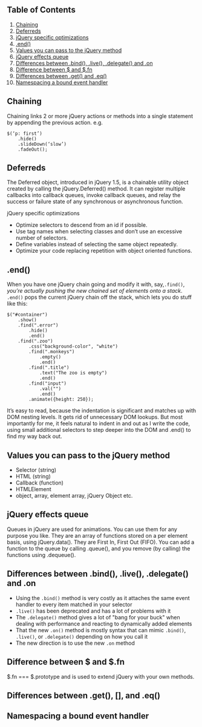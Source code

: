 <a name='toc'>Table of Contents</a>
------

1. [Chaining](#chaining)
1. [Deferreds](#deferreds)
1. [jQuery specific optimizations](#optimizations)
1. [.end()](#end)
1. [Values you can pass to the jQuery method](#values)
1. [jQuery effects queue](#effects)
1. [Differences between .bind(), .live(), .delegate() and .on](#bindlive)
1. [Difference between $ and $.fn](#fn)
1. [Differences between .get() and .eq()](#geteq)
1. [Namespacing a bound event handler](#namespacing)

<a name='chaining'>Chaining<a/>
------
 
Chaining links 2 or more jQuery actions or methods into a single statement by appending the previous action. e.g.
<pre><code>$(‘p: first’)
	.hide()
    .slideDown(‘slow’)
    .fadeOut();
</code></pre>
    
<a name='deferreds'>Deferreds<a/>
------

The Deferred object, introduced in jQuery 1.5, is a chainable utility object created by calling the jQuery.Deferred() method. It can register multiple callbacks into callback queues, invoke callback queues, and relay the success or failure state of any synchronous or asynchronous function.

<a name='optimizations'>jQuery specific optimizations<a/>

*  Optimize selectors to descend from an id if possible.
*  Use tag names when selecting classes and don’t use an excessive number of selectors.
*  Define variables instead of selecting the same object repeatedly.
*  Optimize your code replacing repetition with object oriented functions.

<a name='end'>.end()<a/>
------

When you have one jQuery chain going and modify it with, say,<code>.find()</code>, <em>you’re actually pushing the new chained set of elements onto a stack</em>. <code>.end()</code> pops the current jQuery chain off the stack, which lets you do stuff like this:
<pre><code>$("#container")
    .show()
    .find(".error")
        .hide()
        .end()
    .find(".zoo")
        .css("background-color", "white")
        .find(".monkeys")
            .empty()
            .end()
        .find(".title")
            .text("The zoo is empty")
            .end()
        .find("input")
            .val("")
            .end()
        .animate({height: 250});
</code></pre>
It’s easy to read, because the indentation is significant and matches up with DOM nesting levels. It gets rid of unnecessary DOM lookups. But most importantly for me, it feels natural to indent in and out as I write the code, using small additional selectors to step deeper into the DOM and .end() to find my way back out.

<a name='values'>Values you can pass to the jQuery method<a/>
------

* Selector (string)
* HTML (string)
* Callback (function)
* HTMLElement
* object, array, element array, jQuery Object etc.

<a name='effects'>jQuery effects queue<a/>
------

Queues in jQuery are used for animations. You can use them for any purpose you like. They are an array of functions stored on a per element basis, using jQuery.data(). They are First In, First Out (FIFO). You can add a function to the queue by calling .queue(), and you remove (by calling) the functions using .dequeue().

<a name='bindlive'>Differences between .bind(), .live(), .delegate() and .on<a/>
------

* Using the <code>.bind()</code> method is very costly as it attaches the same event handler to every item matched in your selector
* <code>.live()</code> has been deprecated and has a lot of problems with it
* The <code>.delegate()</code> method gives a lot of "bang for your buck" when dealing with performance and reacting to dynamically added elements
* That the new <code>.on()</code> method is mostly syntax that can mimic <code>.bind()</code>, <code>.live()</code>, or <code>.delegate()</code> depending on how you call it
* The new direction is to use the new <code>.on</code> method

<a name='fn'>Difference between $ and $.fn<a/>
------

$.fn === $.prototype and is used to extend jQuery with your own methods.

<a name='geteq'>Differences between .get(), [], and .eq()<a/>
------ 
 
<a name='namespacing'>Namespacing a bound event handler</a>
------
